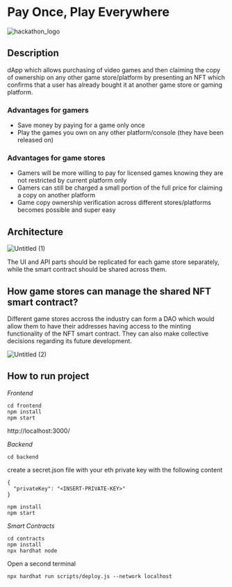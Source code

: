 # Pay Once, Play Everywhere

![hackathon_logo](https://user-images.githubusercontent.com/3188163/171972513-9324040e-33b2-4574-86ef-93cecc2408fd.png)

## Description
dApp which allows purchasing of video games and then claiming the copy of ownership on any other game store/platform by presenting an NFT which confirms that a user has already bought it at another game store or gaming platform.

### Advantages for gamers
- Save money by paying for a game only once
- Play the games you own on any other platform/console (they have been released on)

### Advantages for game stores
- Gamers will be more willing to pay for licensed games knowing they are not restricted by current platform only
- Gamers can still be charged a small portion of the full price for claiming a copy on another platform
- Game copy ownership verification across different stores/platforms becomes possible and super easy

## Architecture

![Untitled (1)](https://user-images.githubusercontent.com/3188163/172033374-b72b0a14-4f96-46aa-b830-d5a8e166a5a7.png)

The UI and API parts should be replicated for each game store separately, while the smart contract should be shared across them.

## How game stores can manage the shared NFT smart contract?

Different game stores accross the industry can form a DAO which would allow them to have their addresses having access to the minting functionality of the NFT smart contract. They can also make collective decisions regarding its future development.

![Untitled (2)](https://user-images.githubusercontent.com/3188163/172034055-e73e5e29-ac4a-43ba-8f40-33867474b5ec.png)

## How to run project
_Frontend_

```
cd frontend
npm install
npm start
```

http://localhost:3000/

_Backend_

`cd backend`

create a secret.json file with your eth private key with the following content

```
{
  "privateKey": "<INSERT-PRIVATE-KEY>"
}
```

```
npm install
npm start
```

_Smart Contracts_

```
cd contracts
npm install
npx hardhat node
```

Open a second terminal

```
npx hardhat run scripts/deploy.js --network localhost
```
